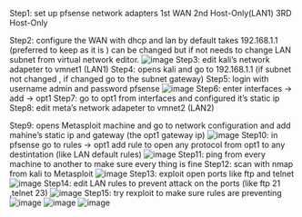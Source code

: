Step1: set up pfsense network adapters 1st WAN 2nd Host-Only(LAN1) 3RD Host-Only

Step2: configure the WAN with dhcp and lan by default takes 192.168.1.1 (preferred to keep as it is ) can be changed but if not needs to change LAN subnet from virtual network editor.
![image](https://github.com/user-attachments/assets/80279be6-9571-4d84-bef1-a3551addcfed)
Step3: edit kali’s network adapeter to vmnet1 (LAN1)
Step4: opens kali and go to 192.168.1.1 (if subnet not changed , if changed go to the subnet gateway)
Step5: login with username admin and password pfsense 
![image](https://github.com/user-attachments/assets/cd839e38-3f51-41be-b2ec-3565a23b3403)
Step6: enter interfaces -> add -> opt1 
Step7: go to opt1 from interfaces and configured it’s static ip
Step8: edit meta’s network adapeter to vmnet2 (LAN2)

Step9: opens Metasploit machine and go to network configuration and add mahine’s static ip and gateway (the opt1 gateway ip)
![image](https://github.com/user-attachments/assets/bc7870d0-3e71-4fab-be97-3422afec4fde)
Step10: in pfsense go to rules -> opt1 add rule to open any protocol from opt1 to any destintation (like LAN default rules)
![image](https://github.com/user-attachments/assets/cbb51bca-2417-4b3a-8b6c-949a92568138)
Step11: ping from every machine to another to make sure every thing is fine 
Step12: scan with nmap from kali to Metasploit 
![image](https://github.com/user-attachments/assets/d55a7f3d-6bf0-4aac-adf7-f3027041d378)
Step13: exploit open ports like ftp and telnet
![image](https://github.com/user-attachments/assets/2adc38a0-24ef-44fc-802c-57d938bb8c08)
Step14: edit LAN rules to prevent attack on the ports (like ftp 21 ,telnet 23)
![image](https://github.com/user-attachments/assets/0294cd5e-6c01-4d00-a1f7-d7ef52944570)
Step15: try rexploit to make sure rules are preventing  
![image](https://github.com/user-attachments/assets/8fa338cb-a326-4b70-b741-9aee9bc68298)
![image](https://github.com/user-attachments/assets/738fb07f-879d-48b6-8fee-b322a61e323a)
![image](https://github.com/user-attachments/assets/6f599c2c-6dbc-4717-9bfe-d149e822af1d)
